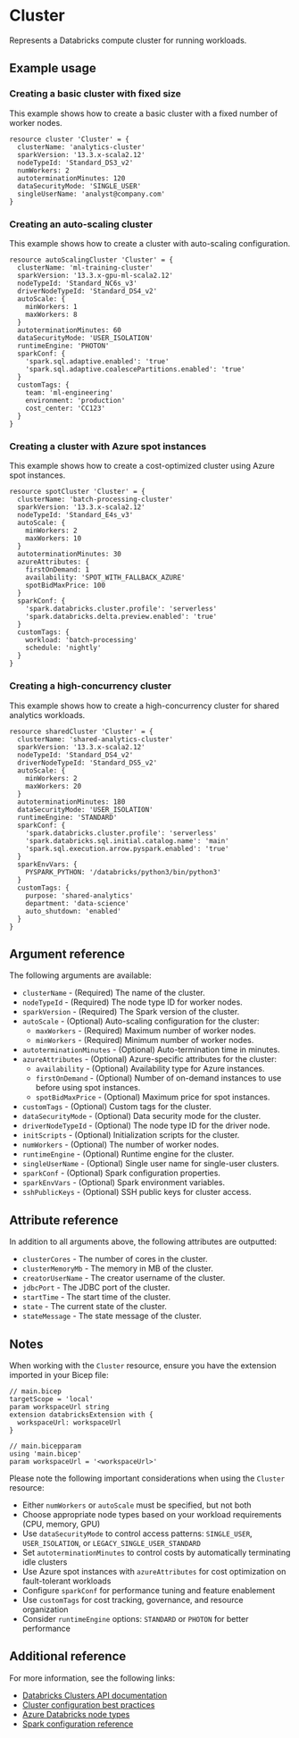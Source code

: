 ﻿---
category: "Compute"
---

# Cluster

Represents a Databricks compute cluster for running workloads.

## Example usage

### Creating a basic cluster with fixed size

This example shows how to create a basic cluster with a fixed number of worker nodes.

```bicep
resource cluster 'Cluster' = {
  clusterName: 'analytics-cluster'
  sparkVersion: '13.3.x-scala2.12'
  nodeTypeId: 'Standard_DS3_v2'
  numWorkers: 2
  autoterminationMinutes: 120
  dataSecurityMode: 'SINGLE_USER'
  singleUserName: 'analyst@company.com'
}
```

### Creating an auto-scaling cluster

This example shows how to create a cluster with auto-scaling configuration.

```bicep
resource autoScalingCluster 'Cluster' = {
  clusterName: 'ml-training-cluster'
  sparkVersion: '13.3.x-gpu-ml-scala2.12'
  nodeTypeId: 'Standard_NC6s_v3'
  driverNodeTypeId: 'Standard_DS4_v2'
  autoScale: {
    minWorkers: 1
    maxWorkers: 8
  }
  autoterminationMinutes: 60
  dataSecurityMode: 'USER_ISOLATION'
  runtimeEngine: 'PHOTON'
  sparkConf: {
    'spark.sql.adaptive.enabled': 'true'
    'spark.sql.adaptive.coalescePartitions.enabled': 'true'
  }
  customTags: {
    team: 'ml-engineering'
    environment: 'production'
    cost_center: 'CC123'
  }
}
```

### Creating a cluster with Azure spot instances

This example shows how to create a cost-optimized cluster using Azure spot instances.

```bicep
resource spotCluster 'Cluster' = {
  clusterName: 'batch-processing-cluster'
  sparkVersion: '13.3.x-scala2.12'
  nodeTypeId: 'Standard_E4s_v3'
  autoScale: {
    minWorkers: 2
    maxWorkers: 10
  }
  autoterminationMinutes: 30
  azureAttributes: {
    firstOnDemand: 1
    availability: 'SPOT_WITH_FALLBACK_AZURE'
    spotBidMaxPrice: 100
  }
  sparkConf: {
    'spark.databricks.cluster.profile': 'serverless'
    'spark.databricks.delta.preview.enabled': 'true'
  }
  customTags: {
    workload: 'batch-processing'
    schedule: 'nightly'
  }
}
```

### Creating a high-concurrency cluster

This example shows how to create a high-concurrency cluster for shared analytics workloads.

```bicep
resource sharedCluster 'Cluster' = {
  clusterName: 'shared-analytics-cluster'
  sparkVersion: '13.3.x-scala2.12'
  nodeTypeId: 'Standard_DS4_v2'
  driverNodeTypeId: 'Standard_DS5_v2'
  autoScale: {
    minWorkers: 2
    maxWorkers: 20
  }
  autoterminationMinutes: 180
  dataSecurityMode: 'USER_ISOLATION'
  runtimeEngine: 'STANDARD'
  sparkConf: {
    'spark.databricks.cluster.profile': 'serverless'
    'spark.databricks.sql.initial.catalog.name': 'main'
    'spark.sql.execution.arrow.pyspark.enabled': 'true'
  }
  sparkEnvVars: {
    PYSPARK_PYTHON: '/databricks/python3/bin/python3'
  }
  customTags: {
    purpose: 'shared-analytics'
    department: 'data-science'
    auto_shutdown: 'enabled'
  }
}
```

## Argument reference

The following arguments are available:

- `clusterName` - (Required) The name of the cluster.
- `nodeTypeId` - (Required) The node type ID for worker nodes.
- `sparkVersion` - (Required) The Spark version of the cluster.
- `autoScale` - (Optional) Auto-scaling configuration for the cluster:
  - `maxWorkers` - (Required) Maximum number of worker nodes.
  - `minWorkers` - (Required) Minimum number of worker nodes.
- `autoterminationMinutes` - (Optional) Auto-termination time in minutes.
- `azureAttributes` - (Optional) Azure-specific attributes for the cluster:
  - `availability` - (Optional) Availability type for Azure instances.
  - `firstOnDemand` - (Optional) Number of on-demand instances to use before using spot instances.
  - `spotBidMaxPrice` - (Optional) Maximum price for spot instances.
- `customTags` - (Optional) Custom tags for the cluster.
- `dataSecurityMode` - (Optional) Data security mode for the cluster.
- `driverNodeTypeId` - (Optional) The node type ID for the driver node.
- `initScripts` - (Optional) Initialization scripts for the cluster.
- `numWorkers` - (Optional) The number of worker nodes.
- `runtimeEngine` - (Optional) Runtime engine for the cluster.
- `singleUserName` - (Optional) Single user name for single-user clusters.
- `sparkConf` - (Optional) Spark configuration properties.
- `sparkEnvVars` - (Optional) Spark environment variables.
- `sshPublicKeys` - (Optional) SSH public keys for cluster access.

## Attribute reference

In addition to all arguments above, the following attributes are outputted:

- `clusterCores` - The number of cores in the cluster.
- `clusterMemoryMb` - The memory in MB of the cluster.
- `creatorUserName` - The creator username of the cluster.
- `jdbcPort` - The JDBC port of the cluster.
- `startTime` - The start time of the cluster.
- `state` - The current state of the cluster.
- `stateMessage` - The state message of the cluster.

## Notes

When working with the `Cluster` resource, ensure you have the extension imported in your Bicep file:

```bicep
// main.bicep
targetScope = 'local'
param workspaceUrl string
extension databricksExtension with {
  workspaceUrl: workspaceUrl
}

// main.bicepparam
using 'main.bicep'
param workspaceUrl = '<workspaceUrl>'
```

Please note the following important considerations when using the `Cluster` resource:

- Either `numWorkers` or `autoScale` must be specified, but not both
- Choose appropriate node types based on your workload requirements (CPU, memory, GPU)
- Use `dataSecurityMode` to control access patterns: `SINGLE_USER`, `USER_ISOLATION`, or `LEGACY_SINGLE_USER_STANDARD`
- Set `autoterminationMinutes` to control costs by automatically terminating idle clusters
- Use Azure spot instances with `azureAttributes` for cost optimization on fault-tolerant workloads
- Configure `sparkConf` for performance tuning and feature enablement
- Use `customTags` for cost tracking, governance, and resource organization
- Consider `runtimeEngine` options: `STANDARD` or `PHOTON` for better performance

## Additional reference

For more information, see the following links:

- [Databricks Clusters API documentation][00]
- [Cluster configuration best practices][01]
- [Azure Databricks node types][02]
- [Spark configuration reference][03]

<!-- Link reference definitions -->
[00]: https://docs.databricks.com/api/azure/workspace/clusters/create
[01]: https://docs.databricks.com/compute/cluster-config-best-practices.html
[02]: https://docs.databricks.com/compute/configure.html#node-types
[03]: https://spark.apache.org/docs/latest/configuration.html

